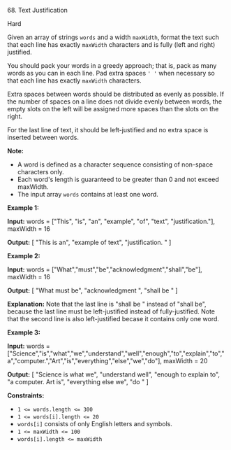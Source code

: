 ﻿68\. Text Justification

Hard

Given an array of strings `words` and a width `maxWidth`, format the text such that each line has exactly `maxWidth` characters and is fully (left and right) justified.

You should pack your words in a greedy approach; that is, pack as many words as you can in each line. Pad extra spaces `' '` when necessary so that each line has exactly `maxWidth` characters.

Extra spaces between words should be distributed as evenly as possible. If the number of spaces on a line does not divide evenly between words, the empty slots on the left will be assigned more spaces than the slots on the right.

For the last line of text, it should be left-justified and no extra space is inserted between words.

**Note:**

*   A word is defined as a character sequence consisting of non-space characters only.
*   Each word's length is guaranteed to be greater than 0 and not exceed maxWidth.
*   The input array `words` contains at least one word.

**Example 1:**

**Input:** words = \["This", "is", "an", "example", "of", "text", "justification."\], maxWidth = 16

**Output:** \[ "This is an", "example of text", "justification. " \]

**Example 2:**

**Input:** words = \["What","must","be","acknowledgment","shall","be"\], maxWidth = 16

**Output:** \[ "What must be", "acknowledgment ", "shall be " \]

**Explanation:** Note that the last line is "shall be " instead of "shall be", because the last line must be left-justified instead of fully-justified. Note that the second line is also left-justified becase it contains only one word.

**Example 3:**

**Input:** words = \["Science","is","what","we","understand","well","enough","to","explain","to","a","computer.","Art","is","everything","else","we","do"\], maxWidth = 20

**Output:** \[ "Science is what we", "understand well", "enough to explain to", "a computer. Art is", "everything else we", "do " \]

**Constraints:**

*   `1 <= words.length <= 300`
*   `1 <= words[i].length <= 20`
*   `words[i]` consists of only English letters and symbols.
*   `1 <= maxWidth <= 100`
*   `words[i].length <= maxWidth`